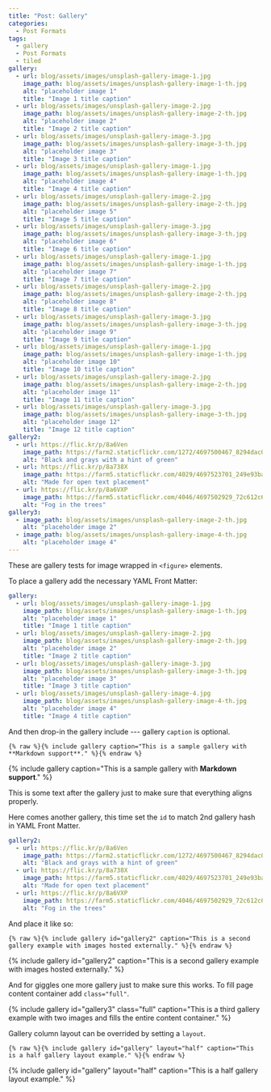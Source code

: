 ```yaml
---
title: "Post: Gallery"
categories:
  - Post Formats
tags:
  - gallery
  - Post Formats
  - tiled
gallery:
  - url: blog/assets/images/unsplash-gallery-image-1.jpg
    image_path: blog/assets/images/unsplash-gallery-image-1-th.jpg
    alt: "placeholder image 1"
    title: "Image 1 title caption"
  - url: blog/assets/images/unsplash-gallery-image-2.jpg
    image_path: blog/assets/images/unsplash-gallery-image-2-th.jpg
    alt: "placeholder image 2"
    title: "Image 2 title caption"
  - url: blog/assets/images/unsplash-gallery-image-3.jpg
    image_path: blog/assets/images/unsplash-gallery-image-3-th.jpg
    alt: "placeholder image 3"
    title: "Image 3 title caption"
  - url: blog/assets/images/unsplash-gallery-image-1.jpg
    image_path: blog/assets/images/unsplash-gallery-image-1-th.jpg
    alt: "placeholder image 4"
    title: "Image 4 title caption"
  - url: blog/assets/images/unsplash-gallery-image-2.jpg
    image_path: blog/assets/images/unsplash-gallery-image-2-th.jpg
    alt: "placeholder image 5"
    title: "Image 5 title caption"
  - url: blog/assets/images/unsplash-gallery-image-3.jpg
    image_path: blog/assets/images/unsplash-gallery-image-3-th.jpg
    alt: "placeholder image 6"
    title: "Image 6 title caption"
  - url: blog/assets/images/unsplash-gallery-image-1.jpg
    image_path: blog/assets/images/unsplash-gallery-image-1-th.jpg
    alt: "placeholder image 7"
    title: "Image 7 title caption"
  - url: blog/assets/images/unsplash-gallery-image-2.jpg
    image_path: blog/assets/images/unsplash-gallery-image-2-th.jpg
    alt: "placeholder image 8"
    title: "Image 8 title caption"
  - url: blog/assets/images/unsplash-gallery-image-3.jpg
    image_path: blog/assets/images/unsplash-gallery-image-3-th.jpg
    alt: "placeholder image 9"
    title: "Image 9 title caption"
  - url: blog/assets/images/unsplash-gallery-image-1.jpg
    image_path: blog/assets/images/unsplash-gallery-image-1-th.jpg
    alt: "placeholder image 10"
    title: "Image 10 title caption"
  - url: blog/assets/images/unsplash-gallery-image-2.jpg
    image_path: blog/assets/images/unsplash-gallery-image-2-th.jpg
    alt: "placeholder image 11"
    title: "Image 11 title caption"
  - url: blog/assets/images/unsplash-gallery-image-3.jpg
    image_path: blog/assets/images/unsplash-gallery-image-3-th.jpg
    alt: "placeholder image 12"
    title: "Image 12 title caption"
gallery2:
  - url: https://flic.kr/p/8a6Ven
    image_path: https://farm2.staticflickr.com/1272/4697500467_8294dac099_q.jpg
    alt: "Black and grays with a hint of green"
  - url: https://flic.kr/p/8a738X
    image_path: https://farm5.staticflickr.com/4029/4697523701_249e93ba23_q.jpg
    alt: "Made for open text placement"
  - url: https://flic.kr/p/8a6VXP
    image_path: https://farm5.staticflickr.com/4046/4697502929_72c612c636_q.jpg
    alt: "Fog in the trees"
gallery3:
  - image_path: blog/assets/images/unsplash-gallery-image-2-th.jpg
    alt: "placeholder image 2"
  - image_path: blog/assets/images/unsplash-gallery-image-4-th.jpg
    alt: "placeholder image 4"
---
```


These are gallery tests for image wrapped in `<figure>` elements.

To place a gallery add the necessary YAML Front Matter:

```yaml
gallery:
  - url: blog/assets/images/unsplash-gallery-image-1.jpg
    image_path: blog/assets/images/unsplash-gallery-image-1-th.jpg
    alt: "placeholder image 1"
    title: "Image 1 title caption"
  - url: blog/assets/images/unsplash-gallery-image-2.jpg
    image_path: blog/assets/images/unsplash-gallery-image-2-th.jpg
    alt: "placeholder image 2"
    title: "Image 2 title caption"
  - url: blog/assets/images/unsplash-gallery-image-3.jpg
    image_path: blog/assets/images/unsplash-gallery-image-3-th.jpg
    alt: "placeholder image 3"
    title: "Image 3 title caption"
  - url: blog/assets/images/unsplash-gallery-image-4.jpg
    image_path: blog/assets/images/unsplash-gallery-image-4-th.jpg
    alt: "placeholder image 4"
    title: "Image 4 title caption"
```

And then drop-in the gallery include --- gallery `caption` is optional.

```liquid
{% raw %}{% include gallery caption="This is a sample gallery with **Markdown support**." %}{% endraw %}
```

{% include gallery caption="This is a sample gallery with **Markdown support**." %}

This is some text after the gallery just to make sure that everything aligns properly.

Here comes another gallery, this time set the `id` to match 2nd gallery hash in YAML Front Matter.

```yaml
gallery2:
  - url: https://flic.kr/p/8a6Ven
    image_path: https://farm2.staticflickr.com/1272/4697500467_8294dac099_q.jpg
    alt: "Black and grays with a hint of green"
  - url: https://flic.kr/p/8a738X
    image_path: https://farm5.staticflickr.com/4029/4697523701_249e93ba23_q.jpg
    alt: "Made for open text placement"
  - url: https://flic.kr/p/8a6VXP
    image_path: https://farm5.staticflickr.com/4046/4697502929_72c612c636_q.jpg
    alt: "Fog in the trees"
```

And place it like so:

```liquid
{% raw %}{% include gallery id="gallery2" caption="This is a second gallery example with images hosted externally." %}{% endraw %}
```

{% include gallery id="gallery2" caption="This is a second gallery example with images hosted externally." %}

And for giggles one more gallery just to make sure this works. To fill page content container add `class="full"`.

{% include gallery id="gallery3" class="full" caption="This is a third gallery example with two images and fills the entire content container." %}

Gallery column layout can be overrided by setting a `layout`.

```liquid
{% raw %}{% include gallery id="gallery" layout="half" caption="This is a half gallery layout example." %}{% endraw %}
```

{% include gallery id="gallery" layout="half" caption="This is a half gallery layout example." %}
